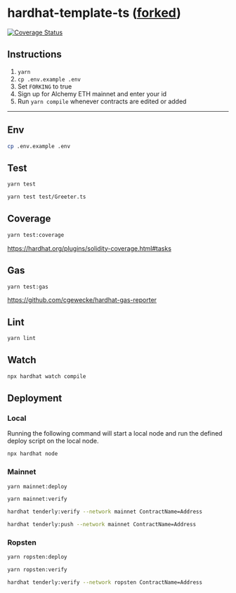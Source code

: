 # hardhat-template-ts ([forked](https://github.com/sushiswap/hardhat-foundation))

[![Coverage Status](https://coveralls.io/repos/github/ShaunLWM/MentalAsylum/badge.svg?branch=master&t=Tl7NmY)](https://coveralls.io/github/ShaunLWM/MentalAsylum?branch=master)

## Instructions

1. `yarn`
2. `cp .env.example .env`
3. Set `FORKING` to true
4. Sign up for Alchemy ETH mainnet and enter your id
5. Run `yarn compile` whenever contracts are edited or added

---

## Env

```sh
cp .env.example .env
```

## Test

```sh
yarn test
```

```sh
yarn test test/Greeter.ts
```

## Coverage

```sh
yarn test:coverage
```

<https://hardhat.org/plugins/solidity-coverage.html#tasks>

## Gas

```sh
yarn test:gas
```

<https://github.com/cgewecke/hardhat-gas-reporter>

## Lint

```sh
yarn lint
```

## Watch

```sh
npx hardhat watch compile
```

## Deployment

### Local

Running the following command will start a local node and run the defined deploy script on the local node.

```sh
npx hardhat node
```

### Mainnet

```sh
yarn mainnet:deploy
```

```sh
yarn mainnet:verify
```

```sh
hardhat tenderly:verify --network mainnet ContractName=Address
```

```sh
hardhat tenderly:push --network mainnet ContractName=Address
```

### Ropsten

```sh
yarn ropsten:deploy
```

```sh
yarn ropsten:verify
```

```sh
hardhat tenderly:verify --network ropsten ContractName=Address
```